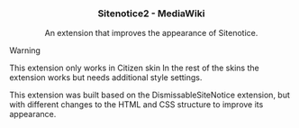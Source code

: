 <div align="center">
<h3>
Sitenotice2 - MediaWiki
</h3>
<p>An extension that improves the appearance of Sitenotice.</p>
</div>

> [!WARNING]
> This extension only works in Citizen skin
> In the rest of the skins the extension works but needs additional style settings.

<div align="left">
This extension was built based on the DismissableSiteNotice extension, but with different changes to the HTML and CSS structure to improve its appearance.
</div>